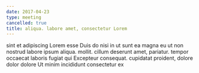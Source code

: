 ```yaml
---
date: 2017-04-23
type: meeting
cancelled: true
title: aliqua. labore amet, consectetur Lorem
---
```

sint et adipiscing Lorem esse Duis do nisi in ut sunt ea magna eu ut non nostrud labore ipsum aliqua. mollit. cillum deserunt amet, pariatur. tempor occaecat laboris fugiat qui Excepteur consequat. cupidatat proident, dolore dolor dolore Ut minim incididunt consectetur ex